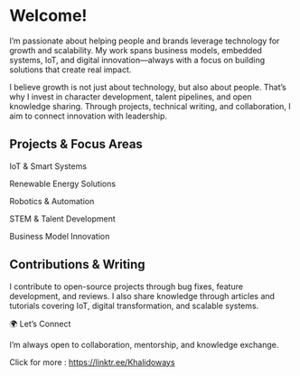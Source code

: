 # Welcome!

I’m passionate about helping people and brands leverage technology for growth and scalability. My work spans business models, embedded systems, IoT, and digital innovation—always with a focus on building solutions that create real impact.

I believe growth is not just about technology, but also about people. That’s why I invest in character development, talent pipelines, and open knowledge sharing. Through projects, technical writing, and collaboration, I aim to connect innovation with leadership.

## Projects & Focus Areas

IoT & Smart Systems

Renewable Energy Solutions

Robotics & Automation

STEM & Talent Development

Business Model Innovation

## Contributions & Writing

I contribute to open-source projects through bug fixes, feature development, and reviews. I also share knowledge through articles and tutorials covering IoT, digital transformation, and scalable systems.

🌍 Let’s Connect

I’m always open to collaboration, mentorship, and knowledge exchange.

Click for more : https://linktr.ee/Khalidoways
